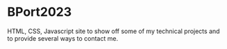 # BPort2023
HTML, CSS, Javascript site to show off some of my technical projects and to provide several ways to contact me.